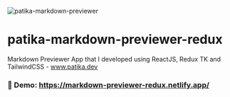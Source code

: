 ![patika-markdown-previewer](https://user-images.githubusercontent.com/68701178/229277228-992425a0-b5de-474b-abad-ee6a6c754848.png)


# patika-markdown-previewer-redux
Markdown Previewer App that I developed using ReactJS, Redux TK and TailwindCSS - www.patika.dev 

### 🚀 Demo: https://markdown-previewer-redux.netlify.app/
